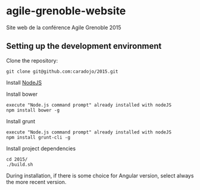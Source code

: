 agile-grenoble-website
======================

Site web de la conférence Agile Grenoble 2015

## Setting up the development environment




Clone the repository:

    git clone git@github.com:caradojo/2015.git

Install [NodeJS](http://nodejs.org/)
    
Install bower

    execute "Node.js command prompt" already installed with nodeJS
    npm install bower -g

Install grunt

    execute "Node.js command prompt" already installed with nodeJS
    npm install grunt-cli -g
    
Install project dependencies

    cd 2015/
    ./build.sh

During installation, if there is some choice for Angular version, select always the more recent version.
